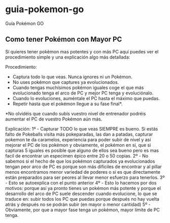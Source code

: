 # guia-pokemon-go
Guía Pokémon GO

## Como tener Pokémon con Mayor PC
Sí quieres tener pokémon mas potentes y con más PC aquí puedes ver el procedimiento simple y una explicación algo más detallada:

Procedimiento:
* Captura todo lo que veas. Nunca ignores ni un Pokémon.
* No uses pokémon que captures ya evolucionados.
* Cuando tengas muchísimos pokémon iguales coge el que más evolucionado tenga el arco de PC y mejor PC tenga y evoluciónalo.
* Cuando lo evoluciones, auméntale el PC hasta el máximo que puedas.
* Repetir hasta que el pokémon llegue a su fase final*.

*No olvidéis que cuando subís vuestro nivel de entrenador podréis aumentar el PC de vuestro Pokémon aún más.

Explicación:
1º - Capturar TODO lo que veas SIEMPRE es bueno. Si estás falto de Pokeballs visita más pokeparadas, las dan a patadas, capturar pokemon te da caramelos, experiencia para poder subir de nivel y así mejorar el PC de los pokémon y obviamente, el pokémon en sí, que si capturas 5 iguales es posible que alguno de ellos sea bueno pero es mas facil de encontrar un especimen épico entre 20 o 50 copias.
2º - No sabemos si el hecho de que los pokémon capturados ya evolucionados tengan peor arco de PC es porque son más dificiles de encontrar y al pillar menos encontramos menor variedad de poderes o si es que directamente están preparados para ser peores al llevar menor esfuerzo para tenerlos.
3º - Esto se autoexplica con el punto anterior
4º - Esto lo hacemos por dos motivos: porque así ya pronto tienes un pokémon más potente y porque el desarrollo del arco de PC suele descender cuando evolucione, lo que se traduce en: subir todos los PC que puedas porque después no hay vuelta atrás y después no se podrán subir (en mayor o menor cantidad)
5º - Obviamente, por que a mayor fase tenga un pokémon, mayor límite de PC tenga.
